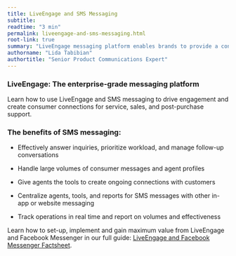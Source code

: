 ```yaml
---
title: LiveEngage and SMS Messaging
subtitle:
readtime: "3 min"
permalink: liveengage-and-sms-messaging.html
root-link: true
summary: "LiveEngage messaging platform enables brands to provide a continuous connection with consumers, creating the personalized, convenient level of service people expect today — straight to their mobile phone, including SMS messaging (text messaging)."
authorname: "Lida Tabibian"
authortitle: "Senior Product Communications Expert"
---
```


### LiveEngage: The enterprise-grade messaging platform

 Learn how to use LiveEngage and SMS messaging to drive engagement and create consumer connections for service, sales, and post-purchase support.

### The benefits of SMS messaging:

*  Effectively answer inquiries, prioritize workload, and manage follow-up conversations

* Handle large volumes of consumer messages and agent profiles

* Give agents the tools to create ongoing connections with customers

* Centralize agents, tools, and reports for SMS messages with other in-app or website messaging

* Track operations in real time and report on volumes and effectiveness

<div class="bestpractice">Learn how to set-up, implement and gain maximum value from LiveEngage and Facebook Messenger in our full guide: <a href="http://info.liveperson.com/rs/501-BLE-979/images/Facebook_Messenger_Factsheet.pdf">LiveEngage and Facebook Messenger Factsheet</a>.</div>
